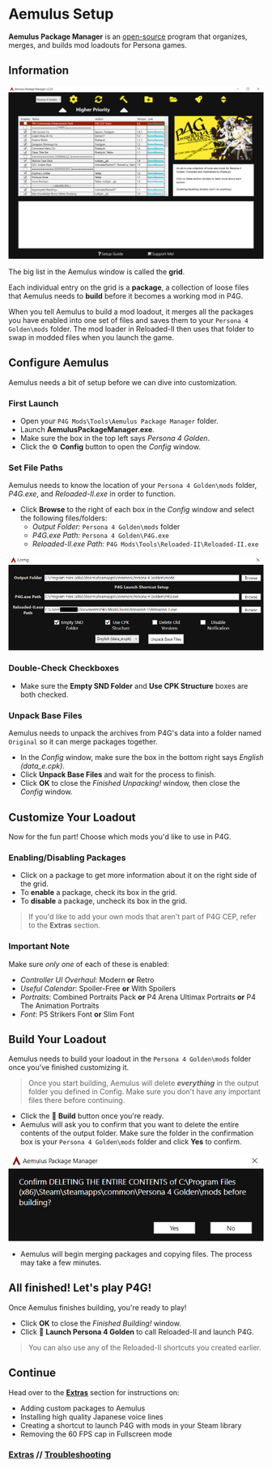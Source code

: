 ﻿# Aemulus Setup
**Aemulus Package Manager** is an [open-source](https://github.com/TekkaGB/AemulusModManager) program that organizes, merges, and builds mod loadouts for Persona games.

## Information

![](img/05/information.png)

The big list in the Aemulus window is called the **grid**.

Each individual entry on the grid is a **package**, a collection of loose files that Aemulus needs to **build** before it becomes a working mod in P4G.

When you tell Aemulus to build a mod loadout, it merges all the packages you have enabled into one set of files and saves them to your `Persona 4 Golden\mods` folder. The mod loader in Reloaded-II then uses that folder to swap in modded files when you launch the game.

## Configure Aemulus
Aemulus needs a bit of setup before we can dive into customization.

### First Launch
- Open your `P4G Mods\Tools\Aemulus Package Manager` folder.
- Launch **AemulusPackageManager.exe**.
- Make sure the box in the top left says *Persona 4 Golden*.
- Click the ⚙️ **Config** button to open the *Config* window.

### Set File Paths
Aemulus needs to know the location of your `Persona 4 Golden\mods` folder, *P4G.exe*, and *Reloaded-II.exe* in order to function.

 - Click **Browse** to the right of each box in the *Config* window and select the following files/folders:
    - *Output Folder:* `Persona 4 Golden\mods` folder
    - *P4G.exe Path:* `Persona 4 Golden\P4G.exe`
    - *Reloaded-II.exe Path:* `P4G Mods\Tools\Reloaded-II\Reloaded-II.exe`

![](img/05/file_paths.png)

### Double-Check Checkboxes
- Make sure the **Empty SND Folder** and **Use CPK Structure** boxes are both checked.

### Unpack Base Files
Aemulus needs to unpack the archives from P4G's data into a folder named `Original` so it can merge packages together.

- In the *Config* window, make sure the box in the bottom right says *English (data_e.cpk)*.
- Click **Unpack Base Files** and wait for the process to finish.
- Click **OK** to close the *Finished Unpacking!* window, then close the *Config* window.

## Customize Your Loadout
Now for the fun part! Choose which mods you'd like to use in P4G.

### Enabling/Disabling Packages

- Click on a package to get more information about it on the right side of the grid.
- To **enable** a package, check its box in the grid.
- To **disable** a package, uncheck its box in the grid.

> If you'd like to add your own mods that aren't part of P4G CEP, refer to the **Extras** section.

### Important Note
Make sure *only one* of each of these is enabled:
 - *Controller UI Overhaul*: Modern **or** Retro
 - *Useful Calendar*: Spoiler-Free **or** With Spoilers
 - *Portraits*: Combined Portraits Pack **or** P4 Arena Ultimax Portraits **or** P4 The Animation Portraits
 - *Font*: P5 Strikers Font **or** Slim Font

## Build Your Loadout
Aemulus needs to build your loadout in the `Persona 4 Golden\mods` folder once you've finished customizing it.

> Once you start building, Aemulus will delete ***everything*** in the output folder you defined in Config. Make sure you  don't have any important files there before continuing.

 - Click the 🔨 **Build** button once you're ready.
 - Aemulus will ask you to confirm that you want to delete the entire contents of the output folder. Make sure the folder in the confirmation box is your `Persona 4 Golden\mods` folder and click **Yes** to confirm.

![](img/05/confirm_deleting.png)

 - Aemulus will begin merging packages and copying files. The process may take a few minutes.

## All finished! Let's play P4G!
Once Aemulus finishes building, you're ready to play!

- Click **OK** to close the *Finished Building!* window.
- Click 🚀 **Launch Persona 4 Golden** to call Reloaded-II and launch P4G.

> You can also use any of the Reloaded-II shortcuts you created earlier.

## Continue
Head over to the [**Extras**](extras.md) section for instructions on:
- Adding custom packages to Aemulus
- Installing high quality Japanese voice lines
- Creating a shortcut to launch P4G with mods in your Steam library
- Removing the 60 FPS cap in Fullscreen mode

### [Extras](extras.md) // [**Troubleshooting**](troubleshooting.md)
